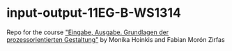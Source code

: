 input-output-11EG-B-WS1314
==========================

Repo for the  course ["Eingabe, Ausgabe. Grundlagen der prozessorientierten Gestaltung"](https://incom.org/workspace/4693) by Monika Hoinkis and Fabian Morón Zirfas
